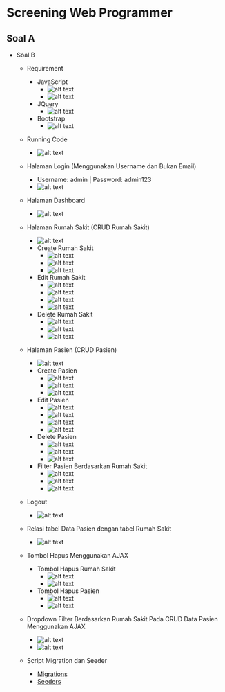 # Screening Web Programmer

## Soal A

-   Soal B

    -   Requirement

        -   JavaScript
            -   ![alt text](/screenshots/sshot-20240629-234406.png)
            -   ![alt text](/screenshots/sshot-20240629-234501.png)
        -   JQuery
            -   ![alt text](/screenshots/sshot-20240629-234303.png)
        -   Bootstrap
            -   ![alt text](/screenshots/sshot-20240629-234303.png)

    -   Running Code
        -   ![alt text](/screenshots/sshot-20240629-222355.png)
    -   Halaman Login (Menggunakan Username dan Bukan Email)
        -   Username: admin | Password: admin123
        -   ![alt text](/screenshots/sshot-20240629-223202.png)
    -   Halaman Dashboard
        -   ![alt text](/screenshots/sshot-20240629-223305.png)
    -   Halaman Rumah Sakit (CRUD Rumah Sakit)
        -   ![alt text](/screenshots/sshot-20240629-223338.png)
        -   Create Rumah Sakit
            -   ![alt text](/screenshots/sshot-20240629-223558.png)
            -   ![alt text](/screenshots/sshot-20240629-223649.png)
            -   ![alt text](/screenshots/sshot-20240629-223706.png)
        -   Edit Rumah Sakit
            -   ![alt text](/screenshots/sshot-20240629-223729.png)
            -   ![alt text](/screenshots/sshot-20240629-223915.png)
            -   ![alt text](/screenshots/sshot-20240629-223934.png)
            -   ![alt text](/screenshots/sshot-20240629-223952.png)
        -   Delete Rumah Sakit
            -   ![alt text](/screenshots/sshot-20240629-224017.png)
            -   ![alt text](/screenshots/sshot-20240629-224040.png)
            -   ![alt text](/screenshots/sshot-20240629-224053.png)
    -   Halaman Pasien (CRUD Pasien)
        -   ![alt text](/screenshots/sshot-20240629-224207.png)
        -   Create Pasien
            -   ![alt text](/screenshots/sshot-20240629-225415.png)
            -   ![alt text](/screenshots/sshot-20240629-225438.png)
            -   ![alt text](/screenshots/sshot-20240629-225501.png)
        -   Edit Pasien
            -   ![alt text](/screenshots/sshot-20240629-225908.png)
            -   ![alt text](/screenshots/sshot-20240629-230040.png)
            -   ![alt text](/screenshots/sshot-20240629-230100.png)
            -   ![alt text](/screenshots/sshot-20240629-230124.png)
        -   Delete Pasien
            -   ![alt text](/screenshots/sshot-20240629-230156.png)
            -   ![alt text](/screenshots/sshot-20240629-230212.png)
            -   ![alt text](/screenshots/sshot-20240629-230245.png)
        -   Filter Pasien Berdasarkan Rumah Sakit
            -   ![alt text](/screenshots/sshot-20240629-230419.png)
            -   ![alt text](/screenshots/sshot-20240629-230456.png)
            -   ![alt text](/screenshots/sshot-20240629-230525.png)
    -   Logout
        -   ![alt text](/screenshots/sshot-20240629-230555.png)
    -   Relasi tabel Data Pasien dengan tabel Rumah Sakit
        -   ![alt text](/screenshots/sshot-20240629-230929.png)
    -   Tombol Hapus Menggunakan AJAX
        -   Tombol Hapus Rumah Sakit
            -   ![alt text](/screenshots/sshot-20240629-233400.png)
            -   ![alt text](/screenshots/sshot-20240629-233612.png)
        -   Tombol Hapus Pasien
            -   ![alt text](/screenshots/sshot-20240629-233642.png)
            -   ![alt text](/screenshots/sshot-20240629-233705.png)
    -   Dropdown Filter Berdasarkan Rumah Sakit Pada CRUD Data Pasien Menggunakan AJAX
        -   ![alt text](/screenshots/sshot-20240629-233824.png)
        -   ![alt text](/screenshots/sshot-20240629-233850.png)
    -   Script Migration dan Seeder
        -   [Migrations](/database/migrations)
        -   [Seeders](/database/seeders)

